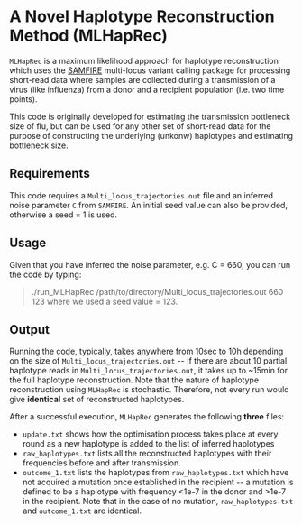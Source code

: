 # A Novel Haplotype Reconstruction Method (MLHapRec)
`MLHapRec` is a maximum likelihood approach for haplotype reconstruction which uses the [SAMFIRE](https://github.com/cjri/samfire/blob/master/README.md) multi-locus variant calling package for processing short-read data where samples are collected during a transmission of a virus (like influenza) from a donor and a recipient population (i.e. two time points). 

This code is originally developed for estimating the transmission bottleneck size of flu, but can be used for any other set of short-read data for the purpose of constructing the underlying (unkonw) haplotypes and estimating bottleneck size. 

## Requirements
This code requires a `Multi_locus_trajectories.out` file and an inferred noise parameter `C` from `SAMFIRE`. An initial seed value can also be provided, otherwise a seed = 1 is used. 

## Usage
Given that you have inferred the noise parameter, e.g. C = 660, you can run the code by typing:
> ./run_MLHapRec /path/to/directory/Multi_locus_trajectories.out 660 123
where we used a seed value = 123.

## Output
Running the code, typically, takes anywhere from 10sec to 10h depending on the size of `Multi_locus_trajectories.out` -- If there are about 10 partial haplotype reads in `Multi_locus_trajectories.out`, it takes up to ~15min for the full haplotype reconstruction. Note that the nature of haplotype reconstruction using `MLHapRec` is stochastic. Therefore, not every run would give **identical** set of reconstructed haplotypes. 

After a successful execution, `MLHapRec` generates the following **three** files: 
- `update.txt` shows how the optimisation process takes place at every round as a new haplotype is added to the list of inferred haplotypes 
- `raw_haplotypes.txt` lists all the reconstructed haplotypes with their frequencies before and after transmission.
- `outcome_1.txt` lists the haplotypes from `raw_haplotypes.txt` which have not acquired a mutation once established in the recipient -- a mutation is defined to be a haplotype with frequency <1e-7 in the donor and >1e-7 in the recipient.
Note that in the case of no mutation, `raw_haplotypes.txt` and `outcome_1.txt` are identical.
